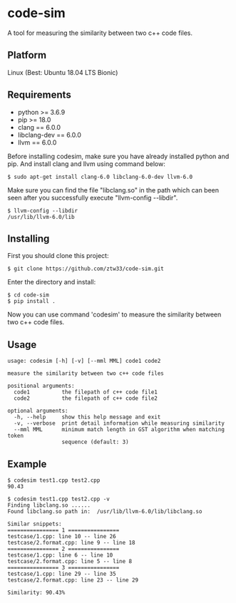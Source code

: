 # code-sim
A tool for measuring the similarity between two c++ code files.

## Platform
Linux (Best: Ubuntu 18.04 LTS Bionic)

## Requirements
- python >= 3.6.9
- pip >= 18.0
- clang == 6.0.0
- libclang-dev == 6.0.0
- llvm == 6.0.0

Before installing codesim, make sure you have already installed python and pip. And install clang and llvm using command below:
```shell
$ sudo apt-get install clang-6.0 libclang-6.0-dev llvm-6.0
```
Make sure you can find the file "libclang.so" in the path which can been seen after you successfully execute "llvm-config --libdir".
```shell
$ llvm-config --libdir
/usr/lib/llvm-6.0/lib
```
## Installing
First you should clone this project:
```shell
$ git clone https://github.com/ztw33/code-sim.git
```
Enter the directory and install:
```shell
$ cd code-sim
$ pip install .
```
Now you can use command 'codesim' to measure the similarity between two c++ code files.

## Usage
```
usage: codesim [-h] [-v] [--mml MML] code1 code2

measure the similarity between two c++ code files

positional arguments:
  code1          the filepath of c++ code file1
  code2          the filepath of c++ code file2

optional arguments:
  -h, --help     show this help message and exit
  -v, --verbose  print detail information while measuring similarity
  --mml MML      minimum match length in GST algorithm when matching token
                 sequence (default: 3)
```
## Example
```shell
$ codesim test1.cpp test2.cpp
90.43

$ codesim test1.cpp test2.cpp -v
Finding libclang.so ......
Found libclang.so path in:  /usr/lib/llvm-6.0/lib/libclang.so 

Similar snippets:
================ 1 ================
testcase/1.cpp: line 10 -- line 26
testcase/2.format.cpp: line 9 -- line 18
================ 2 ================
testcase/1.cpp: line 6 -- line 10
testcase/2.format.cpp: line 5 -- line 8
================ 3 ================
testcase/1.cpp: line 29 -- line 35
testcase/2.format.cpp: line 23 -- line 29

Similarity: 90.43%
```
